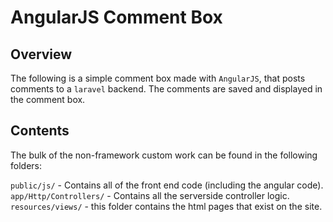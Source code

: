 # AngularJS Comment Box
## Overview
The following is a simple comment box made with `AngularJS`, that posts comments to a `laravel` backend.  The comments are saved and displayed in the comment box.

## Contents
The bulk of the non-framework custom work can be found in the following folders:  

`public/js/` - Contains all of the front end code (including the angular code).  
`app/Http/Controllers/` - Contains all the serverside controller logic.  
`resources/views/` - this folder contains the html pages that exist on the site.
